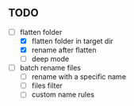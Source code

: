 ## TODO

- [ ] flatten folder
  - [x] flatten folder in target dir
  - [x] rename after flatten
  - [ ] deep mode 
- [ ] batch rename files 
  - [ ] rename with a specific name
  - [ ] files filter
  - [ ] custom name rules
